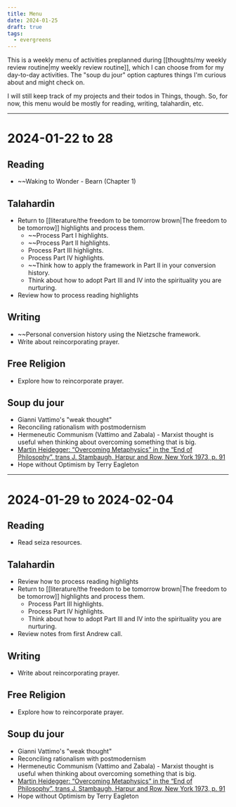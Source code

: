 ```yaml
---
title: Menu
date: 2024-01-25
draft: true
tags:
  - evergreens
---
```

This is a weekly menu of activities preplanned during [[thoughts/my weekly review routine|my weekly review routine]], which I can choose from for my day-to-day activities. The "soup du jour" option captures things I'm curious about and might check on.

I will still keep track of my projects and their todos in Things, though. So, for now, this menu would be mostly for reading, writing, talahardin, etc.
***
# 2024-01-22 to 28

## Reading
- ~~Waking to Wonder - Bearn (Chapter 1)

## Talahardin
- Return to [[literature/the freedom to be tomorrow brown|The freedom to be tomorrow]] highlights and process them.
	- ~~Process Part I highlights.
	- ~~Process Part II highlights.
	- Process Part III highlights.
	- Process Part IV highlights.
	- ~~Think how to apply the framework in Part II in your conversion history.
	- Think about how to adopt Part III and IV into the spirituality you are nurturing.
- Review how to process reading highlights

## Writing
- ~~Personal conversion history using the Nietzsche framework.
- Write about reincorporating prayer.

## Free Religion
- Explore how to reincorporate prayer.

## Soup du jour
- Gianni Vattimo's "weak thought"
- Reconciling rationalism with postmodernism
- Hermeneutic Communism (Vattimo and Zabala) - Marxist thought is useful when thinking about overcoming something that is big.
- [Martin Heidegger: “Overcoming Metaphysics” in the “End of Philosophy”, trans J. Stambaugh, Harpur and Row, New York 1973, p. 91](https://www.google.co.uk/books/edition/The_End_of_Philosophy/g6zu4kkQ9kYC?hl=en)
- Hope without Optimism by Terry Eagleton
***
# 2024-01-29 to 2024-02-04

## Reading
- Read seiza resources.

## Talahardin
- Review how to process reading highlights
- Return to [[literature/the freedom to be tomorrow brown|The freedom to be tomorrow]] highlights and process them.
	- Process Part III highlights.
	- Process Part IV highlights.
	- Think about how to adopt Part III and IV into the spirituality you are nurturing.
- Review notes from first Andrew call.

## Writing
- Write about reincorporating prayer.

## Free Religion
- Explore how to reincorporate prayer.

## Soup du jour
- Gianni Vattimo's "weak thought"
- Reconciling rationalism with postmodernism
- Hermeneutic Communism (Vattimo and Zabala) - Marxist thought is useful when thinking about overcoming something that is big.
- [Martin Heidegger: “Overcoming Metaphysics” in the “End of Philosophy”, trans J. Stambaugh, Harpur and Row, New York 1973, p. 91](https://www.google.co.uk/books/edition/The_End_of_Philosophy/g6zu4kkQ9kYC?hl=en)
- Hope without Optimism by Terry Eagleton
